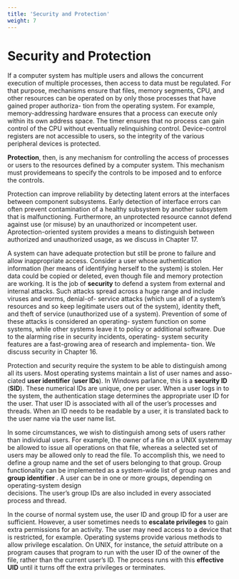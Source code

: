 ```yaml
---
title: 'Security and Protection'
weight: 7
---
```


# Security and Protection

If a computer system has multiple users and allows the concurrent execution of multiple processes, then access to data must be regulated. For that purpose, mechanisms ensure that files, memory segments, CPU, and other resources can be operated on by only those processes that have gained proper authoriza- tion from the operating system. For example, memory-addressing hardware ensures that a process can execute only within its own address space. The timer ensures that no process can gain control of the CPU without eventually relinquishing control. Device-control registers are not accessible to users, so the integrity of the various peripheral devices is protected.

**Protection**, then, is any mechanism for controlling the access of processes or users to the resources defined by a computer system. This mechanism must providemeans to specify the controls to be imposed and to enforce the controls.

Protection can improve reliability by detecting latent errors at the interfaces between component subsystems. Early detection of interface errors can often prevent contamination of a healthy subsystem by another subsystem that is malfunctioning. Furthermore, an unprotected resource cannot defend against use (or misuse) by an unauthorized or incompetent user. Aprotection-oriented system provides a means to distinguish between authorized and unauthorized usage, as we discuss in Chapter 17.

A system can have adequate protection but still be prone to failure and allow inappropriate access. Consider a user whose authentication information (her means of identifying herself to the system) is stolen. Her data could be copied or deleted, even though file and memory protection are working. It is the job of **security** to defend a system from external and internal attacks. Such attacks spread across a huge range and include viruses and worms, denial-of- service attacks (which use all of a system’s resources and so keep legitimate users out of the system), identity theft, and theft of service (unauthorized use of a system). Prevention of some of these attacks is considered an operating- system function on some systems, while other systems leave it to policy or additional software. Due to the alarming rise in security incidents, operating- system security features are a fast-growing area of research and implementa- tion. We discuss security in Chapter 16.

Protection and security require the system to be able to distinguish among all its users. Most operating systems maintain a list of user names and asso- ciated **user identifier** (**user IDs**). In Windows parlance, this is a **security ID** (**SID**). These numerical IDs are unique, one per user. When a user logs in to the system, the authentication stage determines the appropriate user ID for the user. That user ID is associated with all of the user’s processes and threads. When an ID needs to be readable by a user, it is translated back to the user name via the user name list.

In some circumstances, we wish to distinguish among sets of users rather than individual users. For example, the owner of a file on a UNIX systemmay be allowed to issue all operations on that file, whereas a selected set of users may be allowed only to read the file. To accomplish this, we need to define a group name and the set of users belonging to that group. Group functionality can be implemented as a system-wide list of group names and **group identifier** . A user can be in one or more groups, depending on operating-system design  
decisions. The user’s group IDs are also included in every associated process and thread.

In the course of normal system use, the user ID and group ID for a user are sufficient. However, a user sometimes needs to **escalate privileges** to gain extra permissions for an activity. The user may need access to a device that is restricted, for example. Operating systems provide various methods to allow privilege escalation. On UNIX, for instance, the _setuid_ attribute on a program causes that program to run with the user ID of the owner of the file, rather than the current user’s ID. The process runs with this **effective UID** until it turns off the extra privileges or terminates.